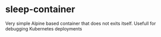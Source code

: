 # sleep-container
Very simple Alpine based container that does not exits itself. Usefull for debugging Kubernetes deployments
